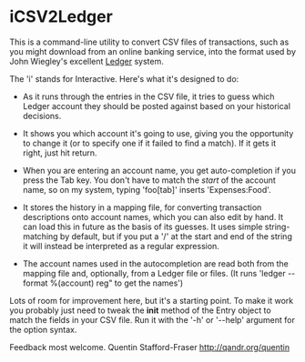 iCSV2Ledger
===========

This is a command-line utility to convert CSV files of transactions, such as you might download from an online banking service, into the format used by John Wiegley's excellent [Ledger](http://ledger-cli.org) system.

The 'i' stands for Interactive. Here's what it's designed to do:

* As it runs through the entries in the CSV file, it tries to guess which Ledger account they should be posted against based on your historical decisions.

* It shows you which account it's going to use, giving you the opportunity to change it (or to specify one if it failed to find a match).  If it gets it right, just hit return.

* When you are entering an account name, you get auto-completion if you press the Tab key.  You don't have to match the _start_ of the account name, so on my system, typing 'foo[tab]' inserts 'Expenses:Food'.

* It stores the history in a mapping file, for converting transaction descriptions onto account names, which you can also edit by hand. It can load this in future as the basis of its guesses.  It uses simple string-matching by default, but if you put a '/' at the start and end of the string it will instead be interpreted as a regular expression.

* The account names used in the autocompletion are read both from the mapping file and, optionally, from a Ledger file or files. (It runs 'ledger --format %(account) reg" to get the names')

Lots of room for improvement here, but it's a starting point.  To make it work you probably just need to tweak the __init__ method of the Entry object to match the fields in your CSV file.
Run it with the '-h' or '--help' argument for the option syntax.

Feedback most welcome.
Quentin Stafford-Fraser
http://qandr.org/quentin






